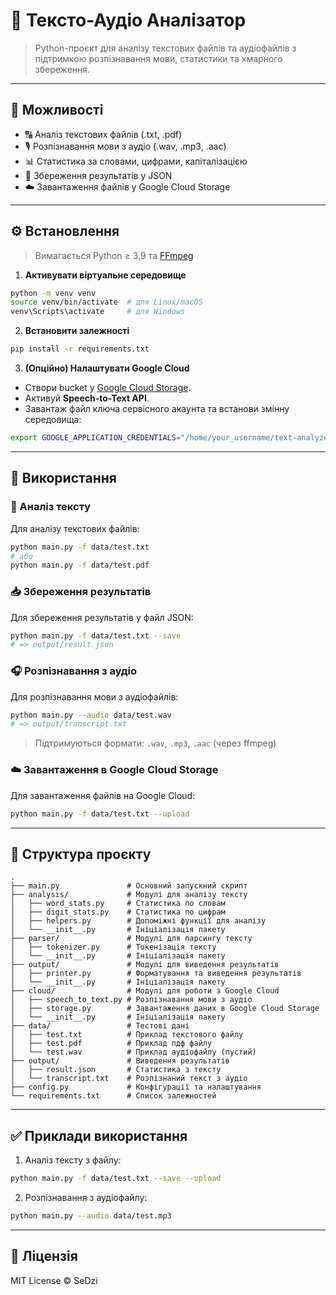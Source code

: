 
# 🧠 Тексто-Аудіо Аналізатор

> Python-проєкт для аналізу текстових файлів та аудіофайлів з підтримкою розпізнавання мови, статистики та хмарного збереження.

---

## 📌 Можливості

- 🔠 Аналіз текстових файлів (.txt, .pdf)
- 🎙️ Розпізнавання мови з аудіо (.wav, .mp3, .aac)
- 📊 Статистика за словами, цифрами, капіталізацією
- 💾 Збереження результатів у JSON
- ☁️ Завантаження файлів у Google Cloud Storage

---

## ⚙️ Встановлення

> Вимагається Python ≥ 3.9 та [FFmpeg](https://ffmpeg.org/)

1. **Активувати віртуальне середовище**
```bash
python -m venv venv
source venv/bin/activate  # для Linux/macOS
venv\Scripts\activate     # для Windows
```

2. **Встановити залежності**
```bash
pip install -r requirements.txt
```

3. **(Опційно) Налаштувати Google Cloud**
- Створи bucket у [Google Cloud Storage](https://console.cloud.google.com/storage).
- Активуй **Speech-to-Text API**.
- Завантаж файл ключа сервісного акаунта та встанови змінну середовища:
```bash
export GOOGLE_APPLICATION_CREDENTIALS="/home/your_username/text-analyzer-458421-d53ebcb24775.json"
```

---

## 🚀 Використання

### 📄 Аналіз тексту

Для аналізу текстових файлів:

```bash
python main.py -f data/test.txt
# aбо
python main.py -f data/test.pdf
```

### 📥 Збереження результатів

Для збереження результатів у файл JSON:

```bash
python main.py -f data/test.txt --save
# => output/result.json
```

### 🎧 Розпізнавання з аудіо

Для розпізнавання мови з аудіофайлів:

```bash
python main.py --audio data/test.wav
# => output/transcript.txt
```

> Підтримуються формати: `.wav`, `.mp3`, `.aac` (через ffmpeg)

### ☁️ Завантаження в Google Cloud Storage

Для завантаження файлів на Google Cloud:

```bash
python main.py -f data/test.txt --upload
```

---

## 📂 Структура проєкту

```
.
├── main.py               # Основний запускний скрипт
├── analysis/             # Модулі для аналізу тексту
│   ├── word_stats.py     # Статистика по словам
│   ├── digit_stats.py    # Статистика по цифрам
│   ├── helpers.py        # Допоміжні функції для аналізу
│   └── __init__.py       # Ініціалізація пакету
├── parser/               # Модулі для парсингу тексту
│   ├── tokenizer.py      # Токенізація тексту
│   └── __init__.py       # Ініціалізація пакету
├── output/               # Модулі для виведення результатів
│   ├── printer.py        # Форматування та виведення результатів
│   └── __init__.py       # Ініціалізація пакету
├── cloud/                # Модулі для роботи з Google Cloud
│   ├── speech_to_text.py # Розпізнавання мови з аудіо
│   ├── storage.py        # Завантаження даних в Google Cloud Storage
│   └── __init__.py       # Ініціалізація пакету
├── data/                 # Тестові дані
│   ├── test.txt          # Приклад текстового файлу
│   ├── test.pdf          # Приклад пдф файлу
│   └── test.wav          # Приклад аудіофайлу (пустий)
├── output/               # Виведення результатів
│   ├── result.json       # Статистика з тексту
│   └── transcript.txt    # Розпізнаний текст з аудіо
├── config.py             # Конфігурації та налаштування
└── requirements.txt      # Список залежностей
```

---

## ✅ Приклади використання

1. Аналіз тексту з файлу:

```bash
python main.py -f data/test.txt --save --upload
```

2. Розпізнавання з аудіофайлу:

```bash
python main.py --audio data/test.mp3
```

---

## 🧾 Ліцензія

MIT License © SeDzi
